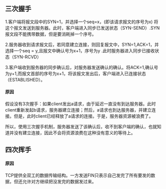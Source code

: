## 三次握手
1.客户端将报文段中的SYN=1，并选择一个seq=x，(即该请求报文的序号为x)  将这个报文发送到服务器。此时，客户端进入同步已发送状态（SYN-SEND）.SYN报文段不能携带数据，但是要消耗掉一个序号。

2.服务器收到请求报文后，若同意建立连接，则回复报文中，SYN=1,ACK=1，并选择一个seq = y,且报文中确认号为x+1，序号为y   .此时服务器进入同步已接收状态（SYN-RCVD）

3.客户端收到服务器的同步确认后，对服务器发送确认的确认。将ACK=1,确认号为y+1,而报文首部的序号为x+1，将该报文发出后，客户端进入已连接状态（ESTABLISHED）。

#### 原因
假设没有3次握手：如果client发出a请求，由于延迟一直没有到达服务器。此时client重新发起b请求，服务器建立连接；然后，a请求也到达服务器，并建立连接。但是，此时client已经释放了a请求的连接。于是，服务器资源被浪费了。

所以，使用三次握手机制，服务器发送了该确认后，收不到客户端的确认，也就知道并没有建立连接，因此不会将资源浪费在这种没有意义的等待上。

## 四次挥手

#### 原因
TCP提供全双工的数据传输结构。一方发送FIN只表示自己发完了所有要发的数据，但还允许对方继续把没发完的数据发过来。

